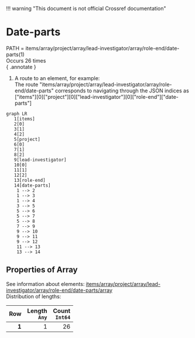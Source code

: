 !!! warning "This document is not official Crossref documentation"
# Date-parts
PATH = items/array/project/array/lead-investigator/array/role-end/date-parts(1)  
Occurs 26 times  
{ .annotate }

1. A route to an element, for example:  
   The route "items/array/project/array/lead-investigator/array/role-end/date-parts" corresponds to navigating through the JSON indices as  
   ["items"][0]["project"][0]["lead-investigator"][0]["role-end"]["date-parts"]  

```mermaid
graph LR
   1[items]
   2[0]
   3[1]
   4[2]
   5[project]
   6[0]
   7[1]
   8[2]
   9[lead-investigator]
   10[0]
   11[1]
   12[2]
   13[role-end]
   14[date-parts]
    1 --> 2
    1 --> 3
    1 --> 4
    3 --> 5
    5 --> 6
    5 --> 7
    5 --> 8
    7 --> 9
    9 --> 10
    9 --> 11
    9 --> 12
    11 --> 13
    13 --> 14
```


## Properties of Array
See information about elements: [items/array/project/array/lead-investigator/array/role-end/date-parts/array](array/index.md)  
Distribution of lengths:  

| **Row** | **Length**<br>`Any` | **Count**<br>`Int64` |
|--------:|--------------------:|---------------------:|
| **1**   | 1                   | 26                   |

